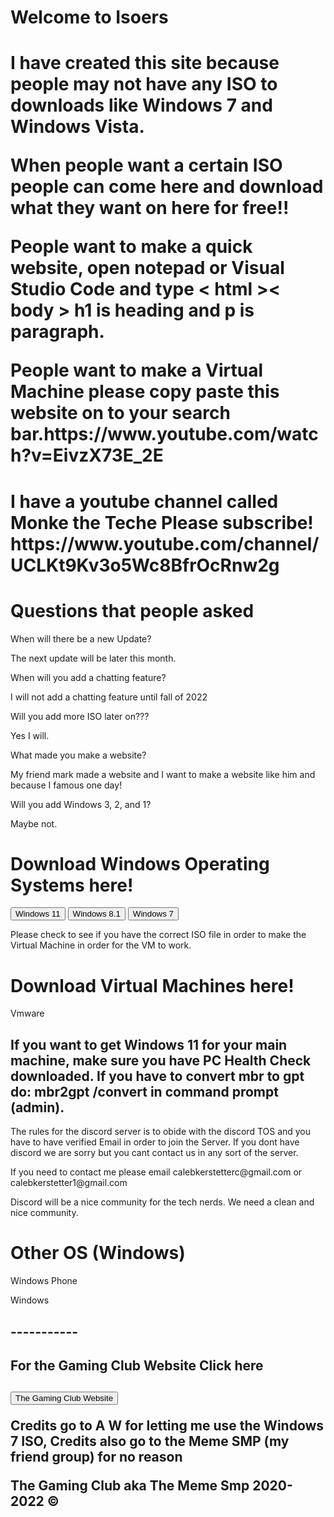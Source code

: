 
<html>
<link rel="icon" href="isologo.png" >

<h1> Welcome to Isoers<h1>
<p> I have created this site because people may not have any ISO to downloads like Windows 7 and Windows Vista.</p>
<p>When people want a certain ISO people can come here and download what they want on here for free!!</p>
<p> People want to make a quick website, open notepad or Visual Studio Code and type <!DOCTYPE> < html >< body >
 h1 is heading and p is paragraph.<p>
<p> People want to make a Virtual Machine please copy paste this website on to your search bar.https://www.youtube.com/watch?v=EivzX73E_2E
<h1> I have a youtube channel called Monke the Teche Please subscribe! https://www.youtube.com/channel/UCLKt9Kv3o5Wc8BfrOcRnw2g</h1>
<h1> Questions that people asked</h1>
<p> When will there be a new Update?</p>
<p> The next update will be later this month.</p>
<p> When will you add a chatting feature?</p>
<p> I will not add a chatting feature until fall of 2022</p>
<p> Will you add more ISO later on???</p>
<p> Yes I will.</p>
<p> What made you make a website?</p>
<p> My friend mark made a website and I want to make a website like him and because I famous one day!</p>
<p>Will you add Windows 3, 2, and 1?</p>
<p> Maybe not.
<h1> Download Windows Operating Systems here!</h1>
<a href="https://drive.google.com/file/d/17DOHJ3U_d5jb443XCoB4IcsARzFnfTGz/view?usp=sharing"><button>Windows 11</button></a>
<a href=""
<a href="https://drive.google.com/file/d/1LTI_tf6H8WZNh2lw2-k-kSaWM8H8UXSK/view?usp=sharing"><button>Windows 8.1</button></a>
<a href="https://drive.google.com/file/d/190Y8B48xvpkJE_awZoTVKC5QA7zeMmNS/view?usp=sharing"><button>Windows 7</button></a>
<p>Please check to see if you have the correct ISO file in order to make the Virtual Machine in order for the VM to work.<p>
<h1>Download Virtual Machines here!</h1>
<p>Vmware<p>

<h2>If you want to get Windows 11 for your main machine, make sure you have PC Health Check downloaded. If you have to convert mbr to gpt do: mbr2gpt /convert in command prompt (admin).</h2>
<p>The rules for the discord server is to obide with the discord TOS and you have to have verified Email in order to join the Server. If you dont have discord we are sorry but you cant contact us in any sort of the server.</p>
<p>If you need to contact me please email calebkerstetterc@gmail.com or calebkerstetter1@gmail.com </p>
<p> Discord will be a nice community for the tech nerds. We need a clean and nice community.</p>
<h1> Other OS (Windows)</h1>
<p>Windows Phone <p>
<p>Windows
<h2>-----------</h2>
<h2> For the Gaming Club Website Click here<h2><a href="https://drive.google.com/file/d/1LTI_tf6H8WZNh2lw2-k-kSaWM8H8UXSK/view?usp=sharing"><button>The Gaming Club Website</button></a>
<p> Credits go to A W for letting me use the Windows 7 ISO, Credits also go to the Meme SMP (my friend group) for no reason</p>
<p> The Gaming Club aka The Meme Smp 2020-2022 ©</p>
